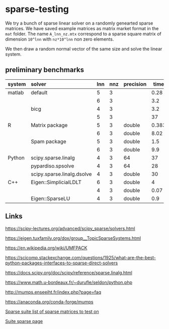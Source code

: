 # sparse-testing
We try a bunch of sparse linear solver on a randomly genearted sparse matrices. We have saved example matrices as matrix market format in the `mat` folder. The name `A_lnn_nz.mtx` correspond to a sparse square matrix of dimension `10^lnn` with `nz*10^lnn` non zero elements.

We then draw a random normal vector of the same size and solve the linear system. 



## preliminary benchmarks



| system | solver                     | lnn  | nnz  | precision | time  |
| ------ | :------------------------- | ---- | ---- | --------- | ----- |
| matlab | default                    | 5    | 3    |           | 0.28  |
|        |                            | 6    | 3    |           | 3.2   |
|        | bicg                       | 4    | 3    |           | 3.2   |
|        |                            | 5    | 3    |           | 37    |
| R      | Matrix package             | 5    | 3    | double    | 0.383 |
|        |                            | 6    | 3    | double    | 8.02  |
|        | Spam package               | 5    | 3    | double    | 1.5   |
|        |                            | 6    | 3    | double    | 9.9   |
| Python | scipy.sparse.linalg        | 4    | 3    | 64        | 37    |
|        | pypardiso.spsolve          | 4    | 3    | 64        | 28    |
|        | scipy.sparse.linalg.dsolve | 4    | 3    | double    | 30    |
| C++    | Eigen::SimplicialLDLT      | 6    | 3    | double    | 4     |
|        |                            | 4    | 3    | double    | 0.07  |
|        | Eigen::SparseLU            | 4    | 3    | double    | 0.9   |

 	



## Links

https://scipy-lectures.org/advanced/scipy_sparse/solvers.html

https://eigen.tuxfamily.org/dox/group__TopicSparseSystems.html

https://en.wikipedia.org/wiki/UMFPACK

https://scicomp.stackexchange.com/questions/1925/what-are-the-best-python-packages-interfaces-to-sparse-direct-solvers

https://docs.scipy.org/doc/scipy/reference/sparse.linalg.html

https://www.math.u-bordeaux.fr/~durufle/seldon/python.php

http://mumps.enseeiht.fr/index.php?page=faq

https://anaconda.org/conda-forge/mumps



[Sparse suite list of sparse matrices to test on](https://sparse.tamu.edu/)

[Suite sparse page](http://faculty.cse.tamu.edu/davis/suitesparse.html)







